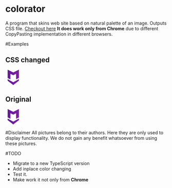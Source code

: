 # colorator
A program that skins web site based on natural palette of an image. Outputs CSS file.
[Checkout here](https://www.colorator.github.io)
**It does work only from Chrome** due to different CopyPasting implementation in different browsers.

#Examples
## CSS changed
![CSS changed](https://github.com/adam-p/markdown-here/raw/master/src/common/images/icon48.png "Css changed")
## Original
![Original](https://github.com/adam-p/markdown-here/raw/master/src/common/images/icon48.png "Original")


#Disclaimer
All pictures belong to their authors.
Here they are only used to display functionality.
We do not gain any benefit whatsoever from using these pictures.

#TODO
* Migrate to a new TypeScript version
* Add inplace color changing
* Test it.
* Make work it not only from **Chrome**










